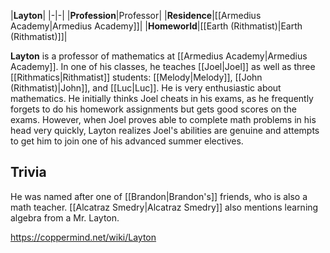 |**Layton**|
|-|-|
|**Profession**|Professor|
|**Residence**|[[Armedius Academy\|Armedius Academy]]|
|**Homeworld**|[[Earth (Rithmatist)\|Earth (Rithmatist)]]|

**Layton** is a professor of mathematics at [[Armedius Academy\|Armedius Academy]].
In one of his classes, he teaches [[Joel\|Joel]] as well as three [[Rithmatics\|Rithmatist]] students: [[Melody\|Melody]], [[John (Rithmatist)\|John]], and [[Luc\|Luc]].
He is very enthusiastic about mathematics. He initially thinks Joel cheats in his exams, as he frequently forgets to do his homework assignments but gets good scores on the exams. However, when Joel proves able to complete math problems in his head very quickly, Layton realizes Joel's abilities are genuine and attempts to get him to join one of his advanced summer electives.

## Trivia
He was named after one of [[Brandon\|Brandon's]] friends, who is also a math teacher.
[[Alcatraz Smedry\|Alcatraz Smedry]] also mentions learning algebra from a Mr. Layton.


https://coppermind.net/wiki/Layton